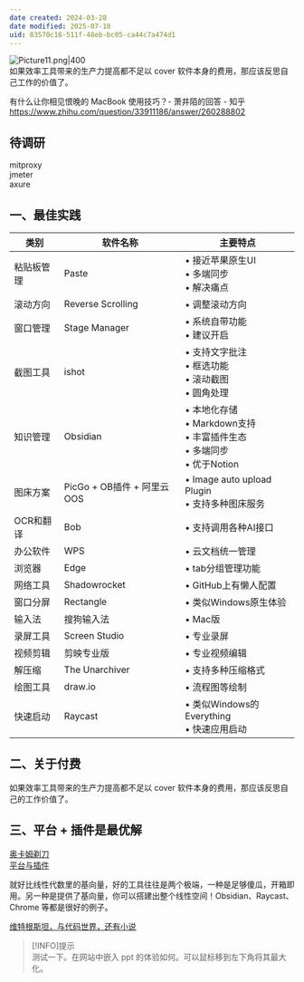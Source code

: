 ```yaml
---
date created: 2024-03-28
date modified: 2025-07-10
uid: 83570c16-511f-48eb-bc05-ca44c7a474d1
---
```


![Picture11.png|400](https://imagehosting4picgo.oss-cn-beijing.aliyuncs.com/imagehosting/fix-dir%2Fliuyishou%2Ftmp%2F2024%2F04%2F08%2F19-57-58-de45178122daa947171e5e1accc5eb39-Picture11-23ce74.png?x-oss-process=image/resize,l_400)  
如果效率工具带来的生产力提高都不足以 cover 软件本身的费用，那应该反思自己工作的价值了。

<!-- more -->

有什么让你相见恨晚的 MacBook 使用技巧？- 萧井陌的回答 - 知乎  
https://www.zhihu.com/question/33911186/answer/260288802

## 待调研

mitproxy  
jmeter  
axure

## 一、最佳实践

| 类别 | 软件名称 | 主要特点 |
| --- | --- | --- |
| 粘贴板管理 | Paste | • 接近苹果原生UI<br>• 多端同步<br>• 解决痛点 |
| 滚动方向 | Reverse Scrolling | • 调整滚动方向 |
| 窗口管理 | Stage Manager | • 系统自带功能<br>• 建议开启 |
| 截图工具 | ishot | • 支持文字批注<br>• 框选功能<br>• 滚动截图<br>• 圆角处理 |
| 知识管理 | Obsidian | • 本地化存储<br>• Markdown支持<br>• 丰富插件生态<br>• 多端同步<br>• 优于Notion |
| 图床方案 | PicGo + OB插件 + 阿里云OOS | • Image auto upload Plugin<br>• 支持多种图床服务 |
| OCR和翻译 | Bob | • 支持调用各种AI接口 |
| 办公软件 | WPS | • 云文档统一管理 |
| 浏览器 | Edge | • tab分组管理功能 |
| 网络工具 | Shadowrocket | • GitHub上有懒人配置 |
| 窗口分屏 | Rectangle | • 类似Windows原生体验 |
| 输入法 | 搜狗输入法 | • Mac版 |
| 录屏工具 | Screen Studio | • 专业录屏 |
| 视频剪辑 | 剪映专业版 | • 专业视频编辑 |
| 解压缩 | The Unarchiver | • 支持多种压缩格式 |
| 绘图工具 | draw.io | • 流程图等绘制 |
| 快速启动 | Raycast | • 类似Windows的Everything<br>• 快速应用启动 |

## 二、关于付费

如果效率工具带来的生产力提高都不足以 cover 软件本身的费用，那应该反思自己的工作价值了。

## 三、平台 + 插件是最优解

[奥卡姆剃刀](奥卡姆剃刀.md)  
[平台与插件](平台与插件)

就好比线性代数里的基向量，好的工具往往是两个极端，一种是足够傻瓜，开箱即用。另一种是提供了基向量，你可以搭建出整个线性空间！Obsidian、Raycast、Chrome 等都是很好的例子。

[维特根斯坦，与代码世界，还有小说](维特根斯坦，与代码世界，还有小说.md)

>[!INFO]提示  
> 测试一下。在网站中嵌入 ppt 的体验如何。可以鼠标移到左下角将其最大化。
